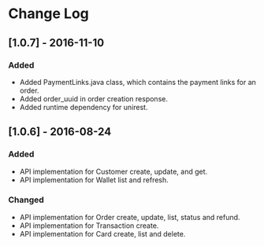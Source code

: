# Change Log


## [1.0.7] - 2016-11-10
### Added
- Added PaymentLinks.java class, which contains the payment links for an order.
- Added order_uuid in order creation response.
- Added runtime dependency for unirest.

## [1.0.6] - 2016-08-24
### Added
- API implementation for Customer create, update, and get.
- API implementation for Wallet list and refresh.

### Changed
- API implementation for Order create, update, list, status and refund.
- API implementation for Transaction create.
- API implementation for Card create, list and delete.